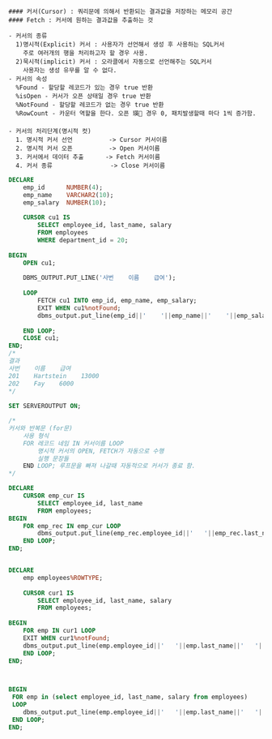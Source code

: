 
    #### 커서(Cursor) : 쿼리문에 의해서 반환되는 결과값을 저장하는 메모리 공간 
    #### Fetch : 커서에 원하는 결과값을 추출하는 것
    
    - 커서의 종류
      1)명시적(Explicit) 커서 : 사용자가 선언해서 생성 후 사용하는 SQL커서
        주로 여러개의 행을 처리하고자 할 경우 사용.
      2)묵시적(implicit) 커서 : 오라클에서 자동으로 선언해주는 SQL커서  
        사용자는 생성 유무를 알 수 없다.
    - 커서의 속성
      %Found - 할당할 레코드가 있는 경우 true 반환
      %isOpen - 커서가 오픈 상태일 경우 true 반환
      %NotFound - 할당할 레코드가 없는 경우 true 반환
      %RowCount - 카운터 역할을 한다. 오픈 瑛 경우 0, 패치발생할때 마다 1씩 증가함.
      
    - 커서의 처리단계(명시적 컷)
      1. 명시적 커서 선언          -> Cursor 커서이름
      2. 명시적 커서 오픈          -> Open 커서이름
      3. 커서에서 데이터 추출      -> Fetch 커서이름
      4. 커서 종류                -> Close 커서이름

```sql
DECLARE
    emp_id      NUMBER(4);
    emp_name    VARCHAR2(10);
    emp_salary  NUMBER(10);
    
    CURSOR cu1 IS
        SELECT employee_id, last_name, salary
        FROM employees
        WHERE department_id = 20;
        
BEGIN
    OPEN cu1;
    
    DBMS_OUTPUT.PUT_LINE('사번    이름    급여');
    
    LOOP
        FETCH cu1 INTO emp_id, emp_name, emp_salary;
        EXIT WHEN cu1%notFound;
        dbms_output.put_line(emp_id||'    '||emp_name||'    '||emp_salary);    
        
    END LOOP;
    CLOSE cu1;
END;
/*
결과
사번    이름    급여
201    Hartstein    13000
202    Fay    6000
*/
    
SET SERVEROUTPUT ON;

/*
커서와 반복문 (for문)
    사용 형식
    FOR 레코드 네임 IN 커서이름 LOOP
        명시적 커서의 OPEN, FETCH가 자동으로 수행
        실행 문장들
    END LOOP; 루프문을 빠져 나갈때 자동적으로 커서가 종료 함.
*/

DECLARE 
    CURSOR emp_cur IS
        SELECT employee_id, last_name
        FROM employees;
BEGIN
    FOR emp_rec IN emp_cur LOOP
        dbms_output.put_line(emp_rec.employee_id||'   '||emp_rec.last_name);
    END LOOP;        
END;    


DECLARE
    emp employees%ROWTYPE;
    
    CURSOR cur1 IS
        SELECT employee_id, last_name, salary
        FROM employees;
        
BEGIN
    FOR emp IN cur1 LOOP
    EXIT WHEN cur1%notFound;
    dbms_output.put_line(emp.employee_id||'   '||emp.last_name||'   '||emp.salary);
    END LOOP;
END;



BEGIN
 FOR emp in (select employee_id, last_name, salary from employees)
 LOOP 
    dbms_output.put_line(emp.employee_id||'   '||emp.last_name||'   '||emp.salary);
 END LOOP;
END;
```
